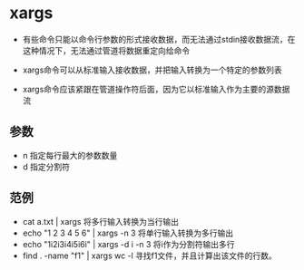 # xargs 

- 有些命令只能以命令行参数的形式接收数据，而无法通过stdin接收数据流，在这种情况下，无法通过管道将数据重定向给命令

- xargs命令可以从标准输入接收数据，并把输入转换为一个特定的参数列表

- xargs命令应该紧跟在管道操作符后面，因为它以标准输入作为主要的源数据流

## 参数
- n 指定每行最大的参数数量
- d 指定分割符

## 范例
- cat a.txt | xargs 将多行输入转换为当行输出
- echo "1 2 3 4 5 6" | xargs -n 3 将单行输入转换为多行输出
- echo "1i2i3i4i5i6i" | xargs -d i -n 3 将i作为分割符输出多行
- find . -name "f1" | xargs wc -l 寻找f1文件，并且计算出该文件的行数。
